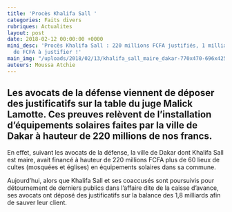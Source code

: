 ```yaml
---
title: 'Procès Khalifa Sall '
categories: Faits divers
rubriques: Actualites
layout: post
date: 2018-02-12 00:00:00 +0000
mini_desc: 'Procès Khalifa Sall : 220 millions FCFA justifiés, 1 milliard 580 millions
  de FCFA à justifier !'
main_img: "/uploads/2018/02/13/khalifa_sall_maire_dakar-770x470-696x425.jpg"
auteurs: Moussa Atchie
---
```

## Les avocats de la défense viennent de déposer des justificatifs sur la table du juge Malick Lamotte. Ces preuves relèvent de l’installation d’équipements solaires faites par la ville de Dakar à hauteur de 220 millions de nos francs.

En effet, suivant les avocats de la défense, la ville de Dakar dont Khalifa Sall est maire, avait financé à hauteur de 220 millions FCFA plus de 60 lieux de cultes (mosquées et églises) en équipements solaires dans sa commune.

Aujourd’hui, alors que Khalifa Sall et ses coaccusés sont poursuivis pour détournement de derniers publics dans l’affaire dite de la caisse d’avance, ses avocats ont déposé des justificatifs sur la balance des 1,8 milliards afin de sauver leur client.